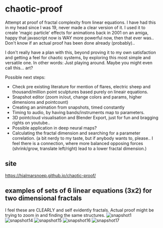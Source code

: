 # chaotic-proof
Attempt at proof of fractal complexity from linear equations.
I have had this in my head since I was 19, never made a clear version of it. I used it to create 'magic particle' effects for animations back in 2001 on an amiga, happy that javascript now is WAY more powerful now, then that ever was..
Don't know if an actual proof has been done already (probably)..

I don't really have a plan with this, beyond proving it to my own satisfaction and getting a feel for chaotic systems, 
by exploring this most simple and versatile one.
In other words: Just playing around. Maybe you might even call this... art?

Possible next steps:
- Check pre existing literature for mention of flares, electric sheep and thousand/million point sculptures based purely on lineair equations.
- Snapshot editor (zoom in/out, change colors and params, higher dimensions and pointcount)
- Creating an animation from snapshots, timed constantly
- Timing to audio, by having bands/instruments map to parameters.
- 3D pointcloud visualisation and Blender Export, just for fun and bragging rights on youtube..
- Possible application in deep neural maps?
- Calculating the fractal dimension and searching for a parameter correlation. 
   (a bit nerdy to my taste, but if anybody wants to, please.. I feel there is a connection, where more balanced opposing forces (shrink/grow, translate left/right) lead to a lower fractal dimension.)

## site
https://hjalmarsnoep.github.io/chaotic-proof/

## examples of sets of 6 linear equations (3x2) for two dimensional fractals
I feel these are CLEARLY and self evidently fractals.
Actual proof might be trying to zoom in and finding the same structures.
![snapshot1](https://hjalmarsnoep.github.io/chaotic-proof/snapshot-images/snap001.png)
![snapshot14](https://hjalmarsnoep.github.io/chaotic-proof/snapshot-images/snap014.png)
![snapshot15](https://hjalmarsnoep.github.io/chaotic-proof/snapshot-images/snap015.png)
![snapshot16](https://hjalmarsnoep.github.io/chaotic-proof/snapshot-images/snap016.png)
![snapshot17](https://hjalmarsnoep.github.io/chaotic-proof/snapshot-images/snap017.png)
